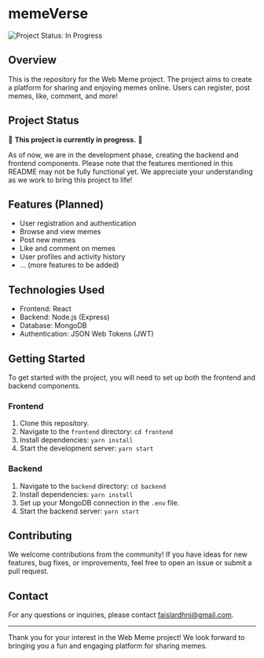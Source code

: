 # memeVerse

![Project Status: In Progress](https://img.shields.io/badge/Project%20Status-In%20Progress-yellow)

## Overview

This is the repository for the Web Meme project. The project aims to create a platform for sharing and enjoying memes online. Users can register, post memes, like, comment, and more!

## Project Status

🚧 **This project is currently in progress.** 🚧

As of now, we are in the development phase, creating the backend and frontend components. Please note that the features mentioned in this README may not be fully functional yet. We appreciate your understanding as we work to bring this project to life!

## Features (Planned)

- User registration and authentication
- Browse and view memes
- Post new memes
- Like and comment on memes
- User profiles and activity history
- ... (more features to be added)

## Technologies Used

- Frontend: React
- Backend: Node.js (Express)
- Database: MongoDB
- Authentication: JSON Web Tokens (JWT)

## Getting Started

To get started with the project, you will need to set up both the frontend and backend components.

### Frontend

1. Clone this repository.
2. Navigate to the `frontend` directory: `cd frontend`
3. Install dependencies: `yarn install`
4. Start the development server: `yarn start`

### Backend

1. Navigate to the `backend` directory: `cd backend`
2. Install dependencies: `yarn install`
3. Set up your MongoDB connection in the `.env` file.
4. Start the backend server: `yarn start`

## Contributing

We welcome contributions from the community! If you have ideas for new features, bug fixes, or improvements, feel free to open an issue or submit a pull request.

## Contact

For any questions or inquiries, please contact [faislardhni@gmail.com](faislardhni@gmail.com).

---

Thank you for your interest in the Web Meme project! We look forward to bringing you a fun and engaging platform for sharing memes.
